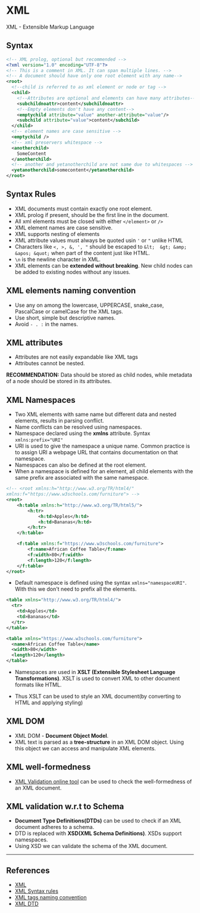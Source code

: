 # XML

XML - Extensible Markup Language

## Syntax

```XML
<!-- XML prolog, optional but recommended -->
<?xml version="1.0" encoding="UTF-8"?>
<!-- This is a comment in XML. It can span multiple lines. -->
<!-- A document should have only one root element with any name-->
<root>
  <!--child is referred to as xml element or node or tag -->
  <child>
    <!--Attributes are optional and elements can have many attributes-->
    <subchildnoattr>content</subchildnoattr>
    <!--Empty elements don't have any content-->
    <emptychild attribute="value" another-attribute="value"/>
    <subchild attribute="value">content</subchild>
  </child>
  <!-- element names are case sensitive -->
  <emptychild />
  <!-- xml preservers whitespace -->
  <anotherchild>
    SomeContent
  </anotherchild>
  <!-- another and yetanotherchild are not same due to whitespaces -->
  <yetanotherchild>somecontent</yetanotherchild>
</root>
```

## Syntax Rules

* XML documents must contain exactly one root element.
* XML prolog if present, should be the first line in the document.
* All xml elements must be closed with either `</element>` or `/>`
* XML element names are case sensitive.
* XML supports nesting of elements
* XML attribute values must always be quoted usin `'` or `"` unlike HTML
* Characters like `<, >, &, ', "` should be escaped to `&lt;  &gt; &amp; &apos; &quot;` when part of the content just like HTML.
* `\n` is the newline character in XML.
* XML elements can be **extended without breaking**. New child nodes can be added to existing nodes without any issues.

## XML elements naming convention

* Use any on among the lowercase, UPPERCASE, snake_case, PascalCase or camelCase for the XML tags.
* Use short, simple but descriptive names.
* Avoid `- . :` in the names.

## XML attributes

* Attributes are not easily expandable like XML tags
* Attributes cannot be nested.

**RECOMMENDATION:** Data should be stored as child nodes, while metadata of a node should be stored in its attributes.

## XML Namespaces

* Two XML elements with same name but different data and nested elements, results in parsing conflict.
* Name conflicts can be resolved using namespaces.
* Namespace declared using the **xmlns** attribute. Syntax `xmlns:prefix="URI"`
* URI is used to give the namespace a unique name. Common practice is to assign URI a webpage URL that contains documentation on that namespace.
* Namespaces can also be defined at the root element.
* When a namespace is defined for an element, all child elements with the same prefix are associated with the same namespace.

```XML
<!-- <root xmlns:h="http://www.w3.org/TR/html4/"
xmlns:f="https://www.w3schools.com/furniture"> -->
<root>
    <h:table xmlns:h="http://www.w3.org/TR/html5/">
        <h:tr>
            <h:td>Apples</h:td>
            <h:td>Bananas</h:td>
        </h:tr>
    </h:table>

    <f:table xmlns:f="https://www.w3schools.com/furniture">
        <f:name>African Coffee Table</f:name>
        <f:width>80</f:width>
        <f:length>120</f:length>
    </f:table>
</root>
```

* Default namespace is defined using the syntax `xmlns="namespaceURI"`. With this we don't need to prefix all the elements.

```XML
<table xmlns="http://www.w3.org/TR/html4/">
  <tr>
    <td>Apples</td>
    <td>Bananas</td>
  </tr>
</table>

<table xmlns="https://www.w3schools.com/furniture">
  <name>African Coffee Table</name>
  <width>80</width>
  <length>120</length>
</table>
```

* Namespaces are used in **XSLT (Extensible Stylesheet Language Transformations)**. XSLT is used to convert XML to other document formats like HTML.

* Thus XSLT can be used to style an XML document(by converting to HTML and applying styling)

## XML DOM

* XML DOM - **Document Object Model**.
* XML text is parsed as a **tree-structure** in an XML DOM object. Using this object we can access and manipulate XML elements.

## XML well-formedness

* [XML Validation online tool](https://www.xmlvalidation.com/) can be used to check the well-formedness of an XML document.

## XML validation w.r.t to Schema

* **Document Type Definitions(DTDs)** can be used to check if an XML document adheres to a schema.
* DTD is replaced with **XSD(XML Schema Definitions)**. XSDs support namespaces.
* Using XSD we can validate the schema of the XML document.

---

## References

* [XML](https://learnxinyminutes.com/docs/xml/)
* [XML Syntax rules](https://www.w3schools.com/xml/xml_syntax.asp)
* [XML tags naming convention](https://www.w3schools.com/xml/xml_elements.asp)
* [XML DTD](https://www.w3schools.com/xml/xml_dtd.asp)
